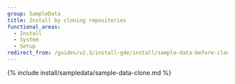 ```yaml
---
group: SampleData
title: Install by cloning repositories
functional_areas:
  - Install
  - System
  - Setup
redirect_from: /guides/v2.3/install-gde/install/sample-data-before-clone.html
---
```


{% include install/sampledata/sample-data-clone.md %}

